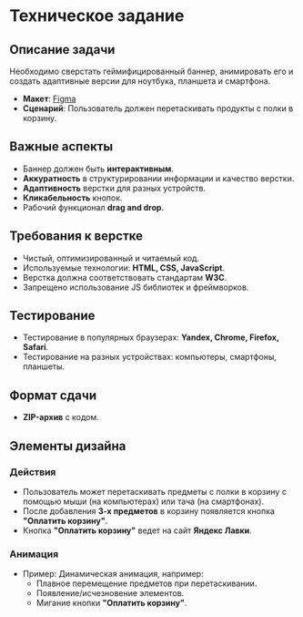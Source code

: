 # Техническое задание

## Описание задачи
Необходимо сверстать геймифицированный баннер, анимировать его и создать адаптивные версии для ноутбука, планшета и смартфона.

- **Макет**: [Figma](https://www.figma.com/design/657oBqOG36dVmKD6bw8HBg/%D0%A2%D0%B5%D1%81%D1%82?node-id=0-1&node-type=canvas&t=919ZoKtgAjyos5S3-0)
- **Сценарий**: Пользователь должен перетаскивать продукты с полки в корзину.

## Важные аспекты
- Баннер должен быть **интерактивным**.
- **Аккуратность** в структурировании информации и качество верстки.
- **Адаптивность** верстки для разных устройств.
- **Кликабельность** кнопок.
- Рабочий функционал **drag and drop**.

## Требования к верстке
- Чистый, оптимизированный и читаемый код.
- Используемые технологии: **HTML, CSS, JavaScript**.
- Верстка должна соответствовать стандартам **W3C**.
- Запрещено использование JS библиотек и фреймворков.

## Тестирование
- Тестирование в популярных браузерах: **Yandex, Chrome, Firefox, Safari**.
- Тестирование на разных устройствах: компьютеры, смартфоны, планшеты.

## Формат сдачи
- **ZIP-архив** с кодом.

## Элементы дизайна

### Действия
- Пользователь может перетаскивать предметы с полки в корзину с помощью мыши (на компьютерах) или тача (на смартфонах).
- После добавления **3-х предметов** в корзину появляется кнопка **"Оплатить корзину"**.
- Кнопка **"Оплатить корзину"** ведет на сайт **Яндекс Лавки**.

### Анимация
- Пример: Динамическая анимация, например:
  - Плавное перемещение предметов при перетаскивании.
  - Появление/исчезновение элементов.
  - Мигание кнопки **"Оплатить корзину"**.
